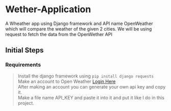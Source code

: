 # Wether-Application
A Wheather app using Django framework and API name OpenWeather which will compare the weather of the given 2 cities. We will be using request to fetch the data from the OpenWether API

## Initial Steps

### Requirements
> Install the django framework using `pip install django requests`<br/>
> Make an account to Open Weather [Login Here](https://openweathermap.org/)<br/>
> After making an account you can generate your own api key and copy it.<br/>
> Make a file name API_KEY and paste it into it and put it like I do in this project.<br/>
